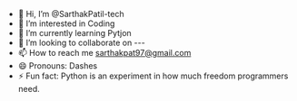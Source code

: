 - 👋 Hi, I’m @SarthakPatil-tech
- 👀 I’m interested in Coding
- 🌱 I’m currently learning Pytjon
- 💞️ I’m looking to collaborate on ---
- 📫 How to reach me sarthakpat97@gmail.com
- 😄 Pronouns: Dashes
- ⚡ Fun fact: Python is an experiment in how much freedom programmers need.

<!---
SarthakPatil-tech/SarthakPatil-tech is a ✨ special ✨ repository because its `README.md` (this file) appears on your GitHub profile.
You can click the Preview link to take a look at your changes.
--->
